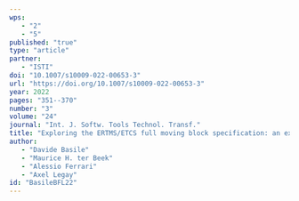 ```yaml
---
wps: 
   - "2"
   - "5"
published: "true"
type: "article"
partner: 
   - "ISTI"
doi: "10.1007/s10009-022-00653-3"
url: "https://doi.org/10.1007/s10009-022-00653-3"
year: 2022
pages: "351--370"
number: "3"
volume: "24"
journal: "Int. J. Softw. Tools Technol. Transf."
title: "Exploring the ERTMS/ETCS full moving block specification: an experience with formal methods"
author: 
   - "Davide Basile"
   - "Maurice H. ter Beek"
   - "Alessio Ferrari"
   - "Axel Legay"
id: "BasileBFL22"
---
```

